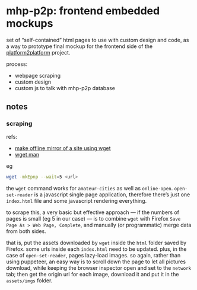# mhp-p2p: frontend embedded mockups

set of “self-contained” html pages to use with custom design and code, as a way to prototype final mockup for the frontend side of the [platform2platform](https://github.com/afincato/platform-2-platform) project.

process:
- webpage scraping
- custom design
- custom js to talk with mhp-p2p database

## notes

### scraping

refs:
- [make offline mirror of a site using wget](https://www.guyrutenberg.com/2014/05/02/make-offline-mirror-of-a-site-using-wget/)
- [wget man](https://www.gnu.org/software/wget/manual/wget.html)

eg 

```bash
wget -mkEpnp --wait=5 <url>
```

the `wget` command works for `amateur-cities` as well as `online-open`. `open-set-reader` is a javascript single page application, therefore there’s just one `index.html` file and some javascript rendering everything.

to scrape this, a very basic but effective approach — if the numbers of pages is small (eg 5 in our case) — is to combine `wget` with Firefox `Save Page As > Web Page, Complete`, and manually (or programmatic) merge data from both sides. 

that is, put the assets downloaded by `wget` inside the `html` folder saved by Firefox. some urls inside each `index.html` need to be updated. plus, in the case of `open-set-reader`, pages lazy-load images. so again, rather than using puppeteer, an easy way is to scroll down the page to let all pictures download, while keeping the browser inspector open and set to the `network` tab; then get the origin url for each image, download it and put it in the `assets/imgs` folder.
